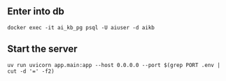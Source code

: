 
## Enter into db

```
docker exec -it ai_kb_pg psql -U aiuser -d aikb
```

## Start the server

```
uv run uvicorn app.main:app --host 0.0.0.0 --port $(grep PORT .env | cut -d '=' -f2)
```